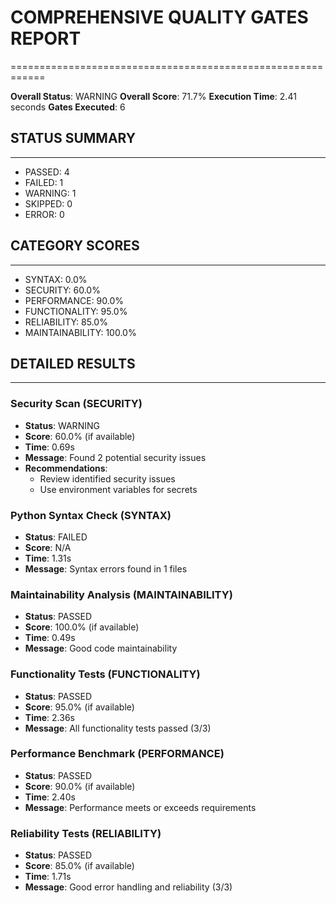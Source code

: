 # COMPREHENSIVE QUALITY GATES REPORT
============================================================

**Overall Status**: WARNING
**Overall Score**: 71.7%
**Execution Time**: 2.41 seconds
**Gates Executed**: 6

## STATUS SUMMARY
------------------------------
- PASSED: 4
- FAILED: 1
- WARNING: 1
- SKIPPED: 0
- ERROR: 0

## CATEGORY SCORES
------------------------------
- SYNTAX: 0.0%
- SECURITY: 60.0%
- PERFORMANCE: 90.0%
- FUNCTIONALITY: 95.0%
- RELIABILITY: 85.0%
- MAINTAINABILITY: 100.0%

## DETAILED RESULTS
------------------------------

### Security Scan (SECURITY)
- **Status**: WARNING
- **Score**: 60.0% (if available)
- **Time**: 0.69s
- **Message**: Found 2 potential security issues
- **Recommendations**:
  - Review identified security issues
  - Use environment variables for secrets

### Python Syntax Check (SYNTAX)
- **Status**: FAILED
- **Score**: N/A
- **Time**: 1.31s
- **Message**: Syntax errors found in 1 files

### Maintainability Analysis (MAINTAINABILITY)
- **Status**: PASSED
- **Score**: 100.0% (if available)
- **Time**: 0.49s
- **Message**: Good code maintainability

### Functionality Tests (FUNCTIONALITY)
- **Status**: PASSED
- **Score**: 95.0% (if available)
- **Time**: 2.36s
- **Message**: All functionality tests passed (3/3)

### Performance Benchmark (PERFORMANCE)
- **Status**: PASSED
- **Score**: 90.0% (if available)
- **Time**: 2.40s
- **Message**: Performance meets or exceeds requirements

### Reliability Tests (RELIABILITY)
- **Status**: PASSED
- **Score**: 85.0% (if available)
- **Time**: 1.71s
- **Message**: Good error handling and reliability (3/3)